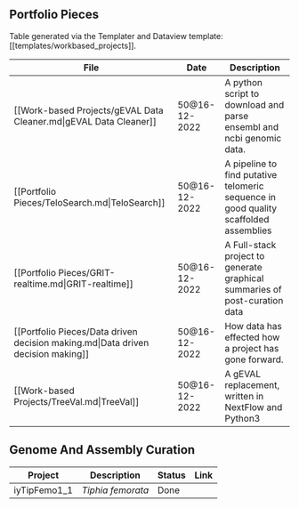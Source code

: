
## Portfolio Pieces
Table generated via the Templater and Dataview template: [[templates/workbased_projects]].

| File                                                                             | Date          | Description                                                                          |
| -------------------------------------------------------------------------------- | ------------- | ------------------------------------------------------------------------------------ |
| [[Work-based Projects/gEVAL Data Cleaner.md\|gEVAL Data Cleaner]]                | 50@16-12-2022 | A python script to download and parse ensembl and ncbi genomic data.                 |
| [[Portfolio Pieces/TeloSearch.md\|TeloSearch]]                                   | 50@16-12-2022 | A pipeline to find putative telomeric sequence in good quality scaffolded assemblies |
| [[Portfolio Pieces/GRIT-realtime.md\|GRIT-realtime]]                             | 50@16-12-2022 | A Full-stack project to generate graphical summaries of post-curation data           |
| [[Portfolio Pieces/Data driven decision making.md\|Data driven decision making]] | 50@16-12-2022 | How data has effected how a project has gone forward.                                |
| [[Work-based Projects/TreeVal.md\|TreeVal]]                                      | 50@16-12-2022 | A gEVAL replacement, written in NextFlow and Python3                                 |





## Genome And Assembly Curation
| Project | Description | Status | Link |
|---|---|---|---|
| iyTipFemo1_1 | _Tiphia femorata_ | Done | |
